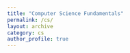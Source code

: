 ```yaml
---
title: "Computer Science Fundamentals"
permalink: /cs/
layout: archive
category: cs
author_profile: true
---
```


